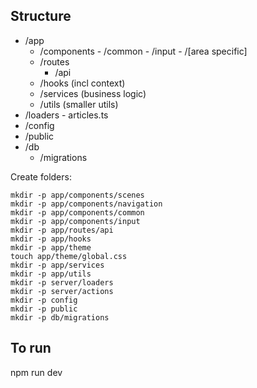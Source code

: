 ## Structure

- /app
	- /components
			- /common
			- /input
			- /[area specific]
	- /routes
		- /api
	- /hooks (incl context)
	- /services (business logic)
	- /utils (smaller utils)
- /loaders
		- articles.ts
- /config
- /public
- /db
	- /migrations

Create folders:

	mkdir -p app/components/scenes
	mkdir -p app/components/navigation
	mkdir -p app/components/common
	mkdir -p app/components/input
	mkdir -p app/routes/api
	mkdir -p app/hooks
	mkdir -p app/theme
	touch app/theme/global.css
	mkdir -p app/services
	mkdir -p app/utils
	mkdir -p server/loaders
	mkdir -p server/actions
	mkdir -p config
	mkdir -p public
	mkdir -p db/migrations

## To run

npm run dev
